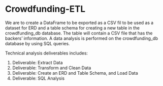 # Crowdfunding-ETL

We are to create a DataFrame to be exported as a CSV fil to be used as a dataset for ERD and a table schema for creating a new table in the crowdfunding_db database. The table will contain a CSV file that has the backers’ information. A data analysis is performed on the crowdfunding_db database by using SQL queries.

Technical analysis deliverables includes:
1.  Deliverable: Extract Data
2.  Deliverable: Transform and Clean Data
3.  Deliverable: Create an ERD and Table Schema, and Load Data
4.  Deliverable: SQL Analysis
